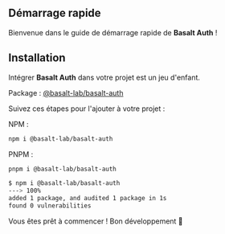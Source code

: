 ## **Démarrage rapide**
Bienvenue dans le guide de démarrage rapide de **Basalt Auth** !

## **Installation**
Intégrer **Basalt Auth** dans votre projet est un jeu d'enfant.

Package : [@basalt-lab/basalt-auth](https://www.npmjs.com/package/@basalt-lab/basalt-auth)

Suivez ces étapes pour l'ajouter à votre projet :

NPM :
```bash
npm i @basalt-lab/basalt-auth
```

PNPM :
```bash
pnpm i @basalt-lab/basalt-auth
```

<!-- termynal -->

```bash
$ npm i @basalt-lab/basalt-auth
---> 100%
added 1 package, and audited 1 package in 1s
found 0 vulnerabilities
```

Vous êtes prêt à commencer ! Bon développement 🚀

<script data-name="BMC-Widget"
    data-cfasync="false"
    src="https://cdnjs.buymeacoffee.com/1.0.0/widget.prod.min.js"
    data-id="necrelox"
    data-description="Support me on Buy me a coffee!"
    data-message="Merci de votre visite!"
    data-color="#5F7FFF"
    data-position="Right"
    data-x_margin="18"
    data-y_margin="22" />
